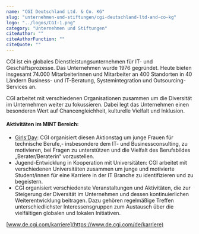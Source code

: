 ```yaml
---
name: "CGI Deutschland Ltd. & Co. KG"
slug: "unternehmen-und-stiftungen/cgi-deutschland-ltd-and-co-kg"
logo: "../logos/CGI-1.png"
category: "Unternehmen und Stiftungen"
citeAuthor: ""
citeAuthorFunction: ""
citeQuote: ""
---
```


CGI ist ein globales Dienstleistungsunternehmen für IT- und Geschäftsprozesse. Das Unternehmen wurde 1976 gegründet. Heute bieten insgesamt 74.000 Mitarbeiterinnen und Mitarbeiter an 400 Standorten in 40 Ländern Business- und IT-Beratung, Systemintegration und Outsourcing-Services an.

CGI arbeitet mit verschiedenen Organisationen zusammen um die Diversität im Unternehmen weiter zu fokussieren. Dabei legt das Unternehmen einen besonderen Wert auf Chancengleichheit, kulturelle Vielfalt und Inklusion.

#### Aktivitäten im MINT Bereich:

- [Girls’Day](https://www.girls-day.de/): CGI organisiert diesen Aktionstag um junge Frauen für technische Berufe,- insbesondere dem IT- und Businessconsulting, zu motivieren, bei Fragen zu unterstützen und die Vielfalt des Berufsbildes „Berater/Beraterin“ vorzustellen.
- Jugend-Entwicklung in Kooperation mit Universitäten: CGI arbeitet mit verschiedenen Universitäten zusammen um junge und motivierte Student/innen für eine Karriere in der IT Branche zu identifizieren und zu begeistern.
- CGI organisiert verschiedenste Veranstaltungen und Aktivitäten, die zur Steigerung der Diversität im Unternehmen und dessen kontinuierlichen Weiterentwicklung beitragen. Dazu gehören regelmäßige Treffen unterschiedlichster Interessensgruppen zum Austausch über die vielfältigen globalen und lokalen Initiativen.

[www.de.cgi.com/karriere](https://www.de.cgi.com/de/karriere)
